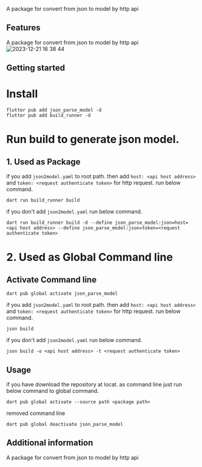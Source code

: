 <!--
This README describes the package. If you publish this package to pub.dev,
this README's contents appear on the landing page for your package.

For information about how to write a good package README, see the guide for
[writing package pages](https://dart.dev/guides/libraries/writing-package-pages).

For general information about developing packages, see the Dart guide for
[creating packages](https://dart.dev/guides/libraries/create-library-packages)
and the Flutter guide for
[developing packages and plugins](https://flutter.dev/developing-packages).
-->

A package for convert from json to model by http api

## Features

A package for convert from json to model by http api
![2023-12-21 16 38 44](https://github.com/moweiran/json_parse_model/assets/8222923/1712ab34-e1cc-4477-9e05-338fdc210e32)

## Getting started

# Install

    flutter pub add json_parse_model -d
    flutter pub add build_runner -d

# Run build to generate json model.

## 1. Used as Package

if you add `json2model.yaml` to root path. then add `host: <api host address>` and `token: <request authenticate token>` for http request.
run below command.

    dart run build_runner build

if you don't add `json2model.yaml` run below command.

    dart run build_runner build -d --define json_parse_model:json=host=<api host address> --define json_parse_model:json=token=<request authenticate token>

# 2. Used as Global Command line

## Activate Command line

    dart pub global activate json_parse_model

if you add `json2model.yaml` to root path. then add `host: <api host address>` and `token: <request authenticate token>` for http request.
run below command.

    json build

if you don't add `json2model.yaml` run below command.

    json build -o <api host address> -t <request authenticate token>

## Usage

if you have download the repository at locat. as command line just run below command to global command.

    dart pub global activate --source path <package path>

removed command line

    dart pub global deactivate json_parse_model

## Additional information

A package for convert from json to model by http api
